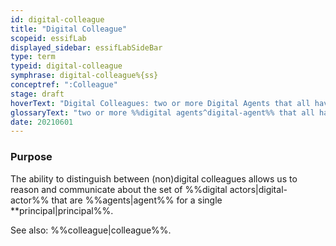 ```yaml
---
id: digital-colleague
title: "Digital Colleague"
scopeid: essifLab
displayed_sidebar: essifLabSideBar
type: term
typeid: digital-colleague
symphrase: digital-colleague%{ss}
conceptref: ":Colleague"
stage: draft
hoverText: "Digital Colleagues: two or more Digital Agents that all have the same Principal (i.e. Party on whose behalf they exeucte Actions)."
glossaryText: "two or more %%digital agents^digital-agent%% that all have the same %%principal^principal%% (i.e. %%party^party%% on whose behalf they exeucte %%actions^action%%)."
date: 20210601
---
```


### Purpose
The ability to distinguish between (non)digital colleagues allows us to reason and communicate about the set of %%digital actors|digital-actor%% that are %%agents|agent%% for a single **principal|principal%%.

See also: %%colleague|colleague%%.

